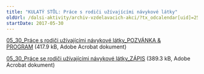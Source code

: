 ```yaml
---
title: "KULATÝ STŮL: Práce s rodiči užívajícími návykové látky"
oldUrl: /dalsi-aktivity/archiv-vzdelavacich-akci/?tx_odcalendar[uid]=252&cHash=5ea8eaddb67f09be6ba2872b41eedec2
startDate: 2017-05-30
---
```


<p><a href="/uploads-import/projekt_ESF/00_2017_SEMINARE/05_30_Prace_s_rodici_uzivajicimi_navykove_latky_pozvanka___program.pdf" target="_blank">05_30_Práce s rodiči užívajícími návykové látky_POZVÁNKA &amp; PROGRAM</a> (417.9 kB, Adobe Acrobat dokument)</p>
<p><a href="/uploads-import/projekt_ESF/00_2017_SEMINARE/05_30_Prace_s_rodici_uzivajicimi_navykove_latky_zapis.pdf" target="_blank">05_30_Práce se rodiči užívajícími návykové látky_ZÁPIS</a> (389.3 kB, Adobe Acrobat dokument)</p>
